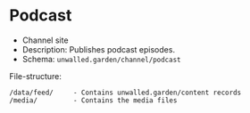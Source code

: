 # Podcast

 - Channel site
 - Description: Publishes podcast episodes.
 - Schema: `unwalled.garden/channel/podcast`

File-structure:

```
/data/feed/     - Contains unwalled.garden/content records
/media/         - Contains the media files
```
